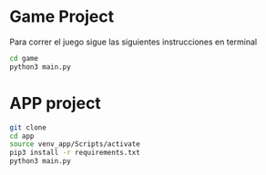 # Game Project

Para correr el juego sigue las siguientes instrucciones en terminal

```sh
cd game
python3 main.py
```


# APP project

```sh
git clone
cd app
source venv_app/Scripts/activate
pip3 install -r requirements.txt
python3 main.py
```

